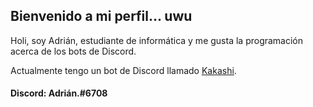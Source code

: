 
## Bienvenido a mi perfil... uwu

Holi, soy Adrián, estudiante de informática y me gusta la programación acerca de los bots de Discord.


Actualmente tengo un bot de Discord llamado [Kakashi](https://discordapp.com/oauth2/authorize?client_id=494266255642066965&scope=bot&permissions=334998838).


#### Discord: Adrián.#6708
